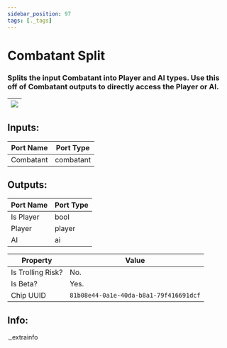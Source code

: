 ```yaml
---
sidebar_position: 97
tags: [._tags]
---
```


# Combatant Split


### Splits the input Combatant into Player and AI types. Use this off of Combatant outputs to directly access the Player or AI.

| ![](https://images-ext-2.discordapp.net/external/MPmIaQzlEPmgGWlgi-WxBBXt0Bjv_zWPkg1y1f_sy3s/https/www.recroomcircuits.com/image/circuit/absolute-value?width=206&height=108) |
|-----|

## Inputs:
| Port Name | Port Type |
|-----------|-----------|
| Combatant | combatant |

## Outputs:
| Port Name | Port Type |
|-----------|-----------|
| Is Player | bool |
| Player | player |
| AI | ai | 

| Property  | Value |
|-------------------|-----------|
| Is Trolling Risk? | No. |
| Is Beta? | Yes. |
| Chip UUID | `81b08e44-0a1e-40da-b8a1-79f416691dcf` |

## Info:
._extrainfo